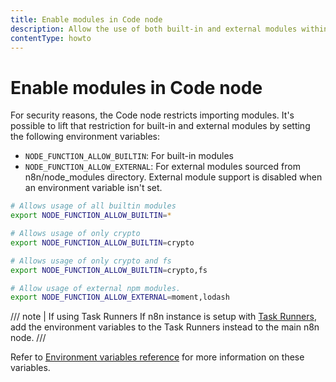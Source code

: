 ```yaml
---
title: Enable modules in Code node
description: Allow the use of both built-in and external modules within the Code node.
contentType: howto
---
```


# Enable modules in Code node

For security reasons, the Code node restricts importing modules. It's possible to lift that restriction for built-in and external modules by setting the following environment variables:

- `NODE_FUNCTION_ALLOW_BUILTIN`: For built-in modules
- `NODE_FUNCTION_ALLOW_EXTERNAL`: For external modules sourced from n8n/node_modules directory. External module support is disabled when an environment variable isn't set.

```bash
# Allows usage of all builtin modules
export NODE_FUNCTION_ALLOW_BUILTIN=*

# Allows usage of only crypto
export NODE_FUNCTION_ALLOW_BUILTIN=crypto

# Allows usage of only crypto and fs
export NODE_FUNCTION_ALLOW_BUILTIN=crypto,fs

# Allow usage of external npm modules.
export NODE_FUNCTION_ALLOW_EXTERNAL=moment,lodash
```

/// note | If using Task Runners
If n8n instance is setup with [Task Runners](/hosting/configuration/task-runners.md), add the environment variables to the Task Runners instead to the main n8n node.
///

Refer to [Environment variables reference](/hosting/configuration/environment-variables.md#nodes) for more information on these variables.
